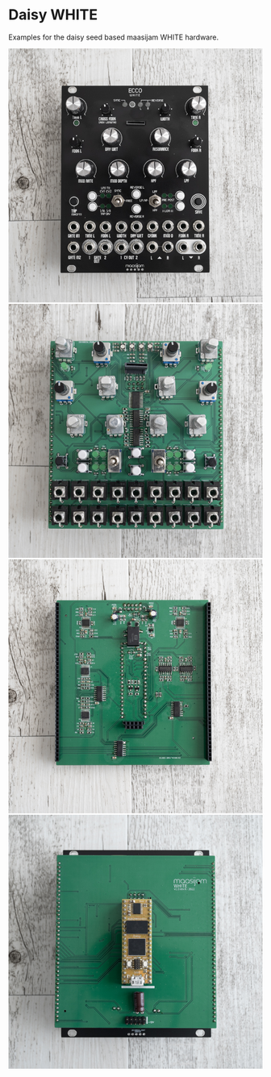 # Daisy WHITE

Examples for the daisy seed based maasijam WHITE hardware.

![maasijam white](Images/ecco_white_panel.jpg)
![maasijam white](Images/ecco_white_front.jpg)
![maasijam white](Images/ecco_white_back.jpg)
![maasijam white](Images/ecco_white_back2.jpg)
